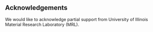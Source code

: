 ## Acknowledgements
We would like to acknowledge partial support from University of Illinois Material Research Laboratory (MRL).
